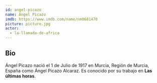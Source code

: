 ```yaml
---
id: angel-picazo
name: Ángel Picazo
imdb: https://www.imdb.com/name/nm0681470
picture: picture.jpg
actor:
  - la-llamada-de-africa
---
```


## Bio

Ángel Picazo nació el 1 de Julio de 1917 en Murcia, Región de Murcia, España
como Ángel Picazo Alcaraz. Es conocido por su trabajo en **Las últimas horas**.
